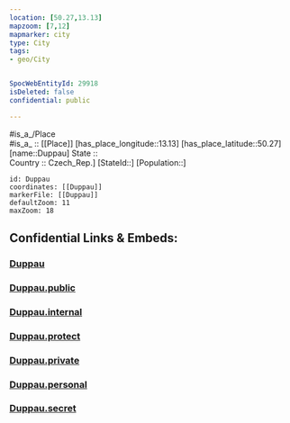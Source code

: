 ```yaml
---
location: [50.27,13.13] 
mapzoom: [7,12] 
mapmarker: city 
type: City
tags:
- geo/City


SpocWebEntityId: 29918
isDeleted: false
confidential: public

---
```

#is_a_/Place  
#is_a_ :: [[Place]] 
[has_place_longitude::13.13] 
[has_place_latitude::50.27] 
[name::Duppau] 
State ::  
Country :: Czech_Rep.] 
[StateId::] 
[Population::] 



```leaflet
id: Duppau
coordinates: [[Duppau]] 
markerFile: [[Duppau]] 
defaultZoom: 11 
maxZoom: 18
```


## Confidential Links & Embeds: 

### [Duppau](/_Standards/Earth/Continent/Europe/Europe~Central/Czech_Republic/regions~Czech_Republic/Karlovarský/City/Duppau.md) 

### [Duppau.public](/_public/Earth/Continent/Europe/Europe~Central/Czech_Republic/regions~Czech_Republic/Karlovarský/City/Duppau.public.md) 

### [Duppau.internal](/_internal/Earth/Continent/Europe/Europe~Central/Czech_Republic/regions~Czech_Republic/Karlovarský/City/Duppau.internal.md) 

### [Duppau.protect](/_protect/Earth/Continent/Europe/Europe~Central/Czech_Republic/regions~Czech_Republic/Karlovarský/City/Duppau.protect.md) 

### [Duppau.private](/_private/Earth/Continent/Europe/Europe~Central/Czech_Republic/regions~Czech_Republic/Karlovarský/City/Duppau.private.md) 

### [Duppau.personal](/_personal/Earth/Continent/Europe/Europe~Central/Czech_Republic/regions~Czech_Republic/Karlovarský/City/Duppau.personal.md) 

### [Duppau.secret](/_secret/Earth/Continent/Europe/Europe~Central/Czech_Republic/regions~Czech_Republic/Karlovarský/City/Duppau.secret.md)

